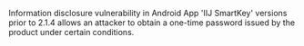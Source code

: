 Information disclosure vulnerability in Android App 'IIJ SmartKey' versions prior to 2.1.4 allows an attacker to obtain a one-time password issued by the product under certain conditions.